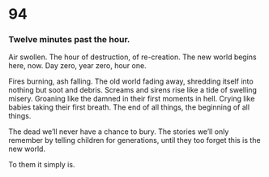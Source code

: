# 94

### Twelve minutes past the hour.

Air swollen. The hour of destruction, of re-creation. The new world begins here, now. Day zero, year zero, hour one. 

Fires burning, ash falling. The old world fading away, shredding itself into nothing but soot and debris. Screams and sirens rise like a tide of swelling misery. Groaning like the damned in their first moments in hell. Crying like babies taking their first breath. The end of all things, the beginning of all things.

The dead we’ll never have a chance to bury. The stories we’ll only remember by telling children for generations, until they too forget this is the new world.

To them it simply is. 